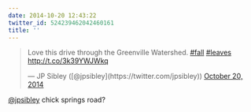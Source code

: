 ```yaml
---
date: 2014-10-20 12:43:22
twitter_id: 524239462042460161
title: ''
---
```


<blockquote class="twitter-tweet"><p lang="en" dir="ltr">Love this drive through the Greenville Watershed. <a href="https://twitter.com/hashtag/fall?src=hash&amp;ref_src=twsrc%5Etfw">#fall</a> <a href="https://twitter.com/hashtag/leaves?src=hash&amp;ref_src=twsrc%5Etfw">#leaves</a> <a href="http://t.co/3k39YWJWkq">http://t.co/3k39YWJWkq</a></p>&mdash; JP Sibley ([@jpsibley](https://twitter.com/jpsibley)) <a href="https://twitter.com/jpsibley/status/524239199269318656?ref_src=twsrc%5Etfw">October 20, 2014</a></blockquote>
<script async src="https://platform.twitter.com/widgets.js" charset="utf-8"></script>

[@jpsibley](https://twitter.com/jpsibley) chick springs road?
